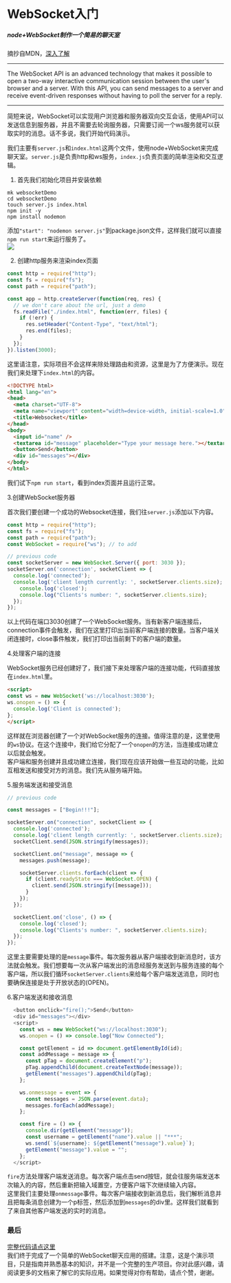 # WebSocket入门
##### node+WebSocket制作一个简易的聊天室

摘抄自MDN，[深入了解](https://developer.mozilla.org/en-US/docs/Web/API/WebSockets_API)
___
The WebSocket API is an advanced technology that makes it possible to open a two-way interactive communication session between the user's browser and a server. With this API, you can send messages to a server and receive event-driven responses without having to poll the server for a reply.
___
简短来说，WebSocket可以实现用户浏览器和服务器双向交互会话，使用API可以发送信息到服务器，并且不需要去轮询服务器，只需要订阅一个ws服务就可以获取实时的消息。话不多说，我们开始代码演示。

我们主要有`server.js`和`index.html`这两个文件，使用node+WebSocket来完成聊天室。`server.js`是负责http和ws服务，`index.js`负责页面的简单渲染和交互逻辑。

1. 首先我们初始化项目并安装依赖
```shell
mk websocketDemo
cd websocketDemo
touch server.js index.html
npm init -y
npm install nodemon
```
添加`"start": "nodemon server.js"`到package.json文件，这样我们就可以直接`npm run start`来运行服务了。   
![](https://i.postimg.cc/pTYkWwp3/image.png)

2. 创建http服务来渲染index页面
```javascript
const http = require("http");
const fs = require("fs");
const path = require("path");

const app = http.createServer(function(req, res) {
  // we don't care about the url, just a demo
  fs.readFile("./index.html", function(err, files) {
    if (!err) {
      res.setHeader("Content-Type", "text/html");
      res.end(files);
    }
  });
}).listen(3000);
```
这里请注意，实际项目不会这样来除处理路由和资源，这里是为了方便演示。现在我们来处理下`index.html`的内容。
```html
<!DOCTYPE html>
<html lang="en">
<head>
  <meta charset="UTF-8">
  <meta name="viewport" content="width=device-width, initial-scale=1.0">
  <title>Websocket</title>
</head>
<body>
  <input id="name" />
  <textarea id="message" placeholder="Type your message here."></textarea>
  <button>Send</button>
  <div id="messages"></div>
</body>
</html>
```
我们试下`npm run start`，看到index页面并且运行正常。

3.创建WebSocket服务器

首次我们要创建一个成功的Websocket连接，我们往`server.js`添加以下内容。
```javascript
const http = require("http");
const fs = require("fs");
const path = require("path");
const WebSocket = require("ws"); // to add

// previous code
const socketServer = new WebSocket.Server({ port: 3030 });
socketServer.on('connection', socketClient => {
  console.log('connected');
  console.log('client length currently: ', socketServer.clients.size);  socketClient.on('close', () => {
    console.log('closed');
    console.log("Clients's number: ", socketServer.clients.size);
  });
});
```
以上代码在端口3030创建了一个WebSocket服务。当有新客户端连接后，connection事件会触发，我们在这里打印出当前客户端连接的数量。当客户端关闭连接时，close事件触发，我们打印出当前剩下的客户端的数量。

4.处理客户端的连接

WebSocket服务已经创建好了，我们接下来处理客户端的连接功能，代码直接放在`index.html`里。
```html
<script>
const ws = new WebSocket('ws://localhost:3030');
ws.onopen = () => { 
  console.log('Client is connected'); 
};
</script>
```
这样就在浏览器创建了一个对WebSocket服务的连接。值得注意的是，这里使用的`ws`协议。在这个连接中，我们给它分配了一个`onopen`的方法，当连接成功建立以后就会触发。  
客户端和服务创建并且成功建立连接，我们现在应该开始做一些互动的功能，比如互相发送和接受对方的消息。我们先从服务端开始。

5.服务端发送和接受消息
```javascript
// previous code

const messages = ["Begin!!!"];

socketServer.on("connection", socketClient => {
  console.log('connected');
  console.log('client length currently: ', socketServer.clients.size);
  socketClient.send(JSON.stringify(messages));

  socketClient.on("message", message => {
    messages.push(message);

    socketServer.clients.forEach(client => {
      if (client.readyState === WebSocket.OPEN) {
        client.send(JSON.stringify([message]));
      }
    });
  });

  socketClient.on('close', () => {
    console.log('closed');
    console.log("Clients's number: ", socketServer.clients.size);
  });
});
```
这里主要需要处理的是`message`事件。每次服务器从客户端接收到新消息时，该方法就会触发。我们想要每一次从客户端发出的消息经服务发送到与服务连接的每个客户端，所以我们循环`socketServer.clients`来给每个客户端发送消息，同时也要确保连接是处于开放状态的(OPEN)。

6.客户端发送和接收消息
```javascript
  <button onclick="fire();">Send</button>
  <div id="messages"></div>
  <script>
    const ws = new WebSocket("ws://localhost:3030");
    ws.onopen = () => console.log("Now Connected");

    const getElement = id => document.getElementById(id);
    const addMessage = message => {
      const pTag = document.createElement("p");
      pTag.appendChild(document.createTextNode(message));
      getElement("messages").appendChild(pTag);
    };

    ws.onmessage = event => {
      const messages = JSON.parse(event.data);
      messages.forEach(addMessage);
    };

    const fire = () => {
      console.dir(getElement("message"));
      const username = getElement("name").value || "***";
      ws.send(`${username}: ${getElement("message").value}`);
      getElement("message").value = "";
    };
  </script>
```
`fire`方法处理客户端发送消息。每次客户端点击send按钮，就会往服务端发送本次输入的内容，然后重新把输入域置空，方便客户端下次继续输入内容。   
这里我们主要处理`onmessage`事件。每次客户端接收到新消息后，我们解析消息并且把每条消息创建为一个p标签，然后添加到`messages`的div里。这样我们就看到了来自其他客户端发送的实时的消息。

### 最后
[完整代码请点这里](https://github.com/fengtomy/WebSocketDemo)   
我们终于完成了一个简单的WebSocket聊天应用的搭建。注意，这是个演示项目，只是指南并熟悉基本的知识，并不是一个完整的生产项目。你对此感兴趣，请阅读更多的文档来了解它的实际应用。如果觉得对你有帮助，请点个赞，谢谢。
